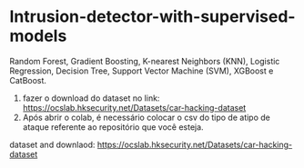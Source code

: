 # Intrusion-detector-with-supervised-models
Random Forest, Gradient Boosting, K-nearest Neighbors (KNN), Logistic Regression, Decision Tree, Support Vector Machine (SVM), XGBoost e CatBoost.

1. fazer o download do dataset no link: https://ocslab.hksecurity.net/Datasets/car-hacking-dataset
2. Após abrir o colab, é necessário colocar o csv do tipo de atipo de ataque referente ao repositório que você esteja.

dataset and downlaod: https://ocslab.hksecurity.net/Datasets/car-hacking-dataset
